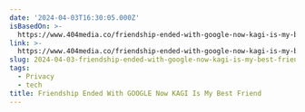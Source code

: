 ```yaml
---
date: '2024-04-03T16:30:05.000Z'
isBasedOn: >-
  https://www.404media.co/friendship-ended-with-google-now-kagi-is-my-best-friend/
link: >-
  https://www.404media.co/friendship-ended-with-google-now-kagi-is-my-best-friend/
slug: 2024-04-03-friendship-ended-with-google-now-kagi-is-my-best-friend
tags:
  - Privacy
  - tech
title: Friendship Ended With GOOGLE Now KAGI Is My Best Friend
---
```



